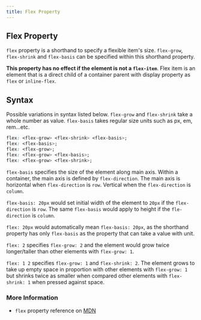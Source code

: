 ```yaml
---
title: Flex Property
---
```

## Flex Property

`flex` property is a shorthand to specify a flexible item's size. `flex-grow`, `flex-shrink` and `flex-basis` can be specified within this shorthand property.

**This property has no effect if the element is not a `flex-item`**. Flex item is an element that is a direct child of a container parent with display property as `flex` or `inline-flex`. 

## Syntax

Possible variations in syntax listed below. `flex-grow` and `flex-shrink` take a whole number as value. `flex-basis` takes regular size units such as px, em, rem...etc.

```css
flex: <flex-grow> <flex-shrink> <flex-basis>;
flex: <flex-basis>;
flex: <flex-grow>;
flex: <flex-grow> <flex-basis>;
flex: <flex-grow> <flex-shrink>;
```

`flex-basis` specifies the size of the element along main axis. Within a container, the main axis is defined by `flex-direction`. The main axis is horizontal when `flex-direction` is `row`. Vertical when the `flex-direction` is `column`.

`flex-basis: 20px` would set initial width of the element to `20px` if the `flex-direction` is `row`. The same `flex-basis` would apply to height if the `fle-direction` is `column`.

`flex: 20px` would automatically mean `flex-basis: 20px`, as the shorthand property has only `flex-basis` as the property that can take a value with unit.

`flex: 2` specifies `flex-grow: 2` and the element would grow twice longer/taller than other elements with `flex-grow: 1`.

`flex: 1 2` specifies `flex-grow: 1` and `flex-shrink: 2`. The element grows to take up empty space in proportion with other elements with `flex-grow: 1` but shrinks twice as smaller when compared other elements with `flex-shrink: 1` when pressed against space.

### More Information

* `flex` property reference on [MDN](https://developer.mozilla.org/en-US/docs/Web/CSS/flex)
